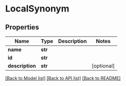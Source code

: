 # LocalSynonym

## Properties
Name | Type | Description | Notes
------------ | ------------- | ------------- | -------------
**name** | **str** |  | 
**id** | **str** |  | 
**description** | **str** |  | [optional] 

[[Back to Model list]](../README.md#documentation-for-models) [[Back to API list]](../README.md#documentation-for-api-endpoints) [[Back to README]](../README.md)

